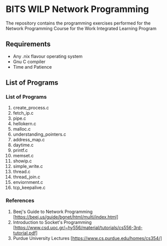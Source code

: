# BITS WILP Network Programming

The repository contains the programming exercises performed for the Network Programming Course for the Work Integrated Learning Program

## Requirements

 * Any .nix flavour operating system
 * Gnu C compiler
 * Time and Patience 

## List of Programs


### List of Programs
 1. create_process.c
 2. fetch_ip.c
 3. pipe.c
 4. hellokern.c
 5. malloc.c
 6. understanding_pointers.c
 7. address_map.c
 8. daytime.c
 9. printf.c
 10. memset.c
 11. showip.c
 12. simple_write.c
 13. thread.c
 14. thread_join.c
 15. enviornment.c
 16. tcp_keepalive.c














### References

1. Beej's Guide to Network Programming [https://beej.us/guide/bgnet/html/multi/index.html]
2. Introduction to Socket's Programming [https://www.csd.uoc.gr/~hy556/material/tutorials/cs556-3rd-tutorial.pdf]
3. Purdue University Lectures [https://www.cs.purdue.edu/homes/cs354/]
